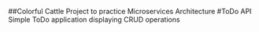 ##Colorful Cattle
Project to practice Microservices Architecture
#ToDo API
Simple ToDo application displaying CRUD operations
